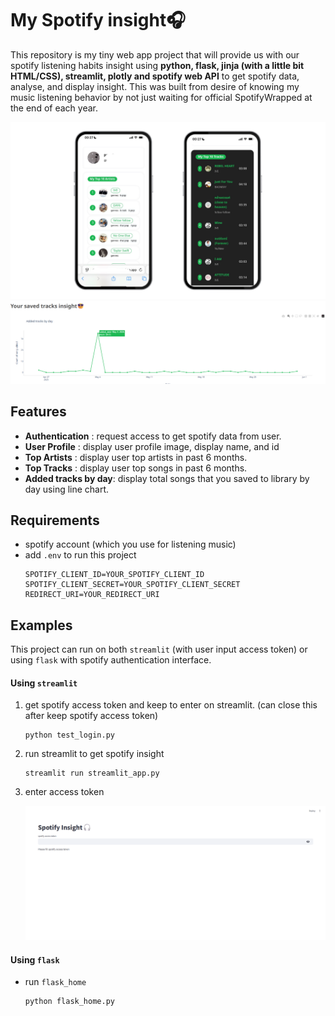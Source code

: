 # My Spotify insight🎧

This repository is my tiny web app project that will provide us with our spotify listening habits insight using **python, flask, jinja (with a little bit HTML/CSS), streamlit, plotly and spotify web API** to get spotify data, analyse, and display insight. This was built from desire of knowing my music listening behavior by not just waiting for official SpotifyWrapped at the end of each year. 


<img src="20250511_demo_mobile.png" alt="mobile_sample" max-height="500"/>


<img src="image.png" alt="saved_tracks_chart" max-height="500"/>


## Features
- **Authentication** : request access to get spotify data from user.
- **User Profile** : display user profile image, display name, and id
- **Top Artists** : display user top artists in past 6 months.
- **Top Tracks** : display user top songs in past 6 months.
- **Added tracks by day**: display total songs that you saved to library by day using line chart.

<!-- ### To be develop
- get all song from user playlist ( to analyse their behavior)
- get all playlists -->




## Requirements

- spotify account (which you use for listening music)
- add `.env` to run this project
    ```  
    SPOTIFY_CLIENT_ID=YOUR_SPOTIFY_CLIENT_ID
    SPOTIFY_CLIENT_SECRET=YOUR_SPOTIFY_CLIENT_SECRET
    REDIRECT_URI=YOUR_REDIRECT_URI 
    ```
<!-- - spotify `client id` and `client secret` -->


## Examples
  
This project can run on both `streamlit` (with user input access token) or using `flask` with spotify authentication interface.


#### Using `streamlit`

1. get spotify access token and keep to enter on streamlit. (can close this after keep spotify access token)
    ```
    python test_login.py
    ```

2. run streamlit to get spotify insight
    ```
    streamlit run streamlit_app.py
    ```

3. enter access token 
   
   <img src="streamlit_enter.png" alt="streamlit" max-height="200"/>



#### Using `flask`

- run `flask_home`
   ```
   python flask_home.py
   ```
